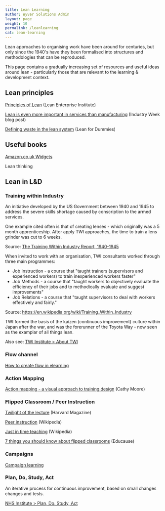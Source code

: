 ```yaml
---
title: Lean Learning
author: Wyver Solutions Admin
layout: page
weight: 10
permalink: /leanlearning
cat: lean-learning
---
```


Lean approaches to organising work have been around for centuries, but only since the 1940's have they been formalised into structures and methodologies that can be reproduced.

This page contains a gradually increasing set of resources and useful ideas around lean - particularly those that are relevant to the learning &amp; development context.

## Lean principles

<a href="http://www.lean.org/WhatsLean/Principles.cfm" target="_blank">Principles of Lean</a> (Lean Enterprise Institute)

<a href="http://www.industryweek.com/blog/lean-even-more-important-services-manufacturing"  target="_blank">Lean is even more important in services than manufacturing</a> (Industry Week blog post)

<a href="http://www.dummies.com/how-to/content/defining-waste-in-the-lean-system.html" target="_blank">Defining waste in the lean system</a> (Lean for Dummies)

## Useful books

<SCRIPT charset="utf-8" type="text/javascript" src="http://ws-eu.amazon-adsystem.com/widgets/q?rt=tf_mfw&ServiceVersion=20070822&MarketPlace=GB&ID=V20070822%2FGB%2Fwyvsolltd-21%2F8001%2F12e883b4-0f68-4423-8d73-5a0cf5141df9"> </SCRIPT> <NOSCRIPT><A rel="nofollow" HREF="http://ws-eu.amazon-adsystem.com/widgets/q?rt=tf_mfw&ServiceVersion=20070822&MarketPlace=GB&ID=V20070822%2FGB%2Fwyvsolltd-21%2F8001%2F12e883b4-0f68-4423-8d73-5a0cf5141df9&Operation=NoScript">Amazon.co.uk Widgets</A></NOSCRIPT>

Lean thinking

## Lean in L&amp;D

### Training within Industry

An initiative developed by the US Government between 1940 and 1945 to address the severe skills shortage caused by conscription to the armed services.

One example cited often is that of creating lenses - which originally was a 5 month apprenticeship. After apply TWI approaches, the time to train a lens grinder was cut to 6 weeks.

Source: <a href="http://adh.sagepub.com/content/3/2/127.extract" target="_blank">The Training Within Industry Report, 1940-1945</a>

When invited to work with an organisation, TWI consultants worked through three main programmes:

- Job Instruction - a course that "taught trainers (supervisors and experienced workers) to train inexperienced workers faster"
- Job Methods - a course that "taught workers to objectively evaluate the efficiency of their jobs and to methodically evaluate and suggest improvements"
- Job Relations - a course that "taught supervisors to deal with workers effectively and fairly."

Source: <a href="https://en.wikipedia.org/wiki/Training_Within_Industry" target="_blank">https://en.wikipedia.org/wiki/Training_Within_Industry</a>

TWI formed the basis of the kaizen (continuous improvement) culture within Japan after the war, and was the forerunner of the Toyota Way - now seen as the examplar of all things lean.

Also see: <a href="http://twi-institute.com/training-within-industry/about-twi/" target="_blank">TWI Institute > About TWI</a>

### Flow channel

<a href="https://elearningindustry.com/flow-in-elearning-create-flow-elearning-course" target="_blank">How to create flow in elearning</a>

### Action Mapping

<a href="http://blog.cathy-moore.com/action-mapping-a-visual-approach-to-training-design/" target="_blank">Action mapping - a visual approach to training design</a> (Cathy Moore)

### Flipped Classroom / Peer Instruction

<a href="http://harvardmagazine.com/2012/03/twilight-of-the-lecture" target="_blank">Twilight of the lecture</a> (Harvard Magazine)

<a href="https://en.wikipedia.org/wiki/Peer_instruction" target="_blank">Peer instruction</a> (Wikipedia)

<a href="https://en.wikipedia.org/wiki/Just_in_Time_Teaching" target="_blank">Just in time teaching</a> (Wikipedia)

<a href="https://net.educause.edu/ir/library/pdf/eli7081.pdf" target="_blank">7 things you should know about flipped classrooms</a> (Educause)

### Campaigns

<a href="http://campaignlearning.com/" target="_blank">Campaign learning</a>

### Plan, Do, Study, Act

An iterative process for continuous improvement, based on small changes changes and tests.

<a href="http://www.institute.nhs.uk/quality_and_service_improvement_tools/quality_and_service_improvement_tools/plan_do_study_act.html" target="_blank">NHS Institute > Plan, Do, Study, Act</a>




